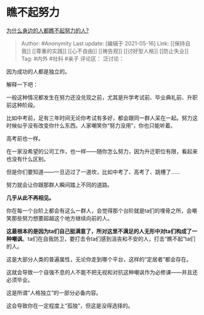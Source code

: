 # 瞧不起努力
[为什么身边的人都瞧不起努力的人?](https://www.zhihu.com/question/303725044/answer/1595102877)

> Author: #Anonymity
> Last update: [编辑于 2021-05-16]
> Link: [[保持自我]] [[尊重的实践]] [[心不自由]] [[祷告观]] [[讨好型人格]] [[防止失业]]
> Tag: #内外 #社科 #亲子
> 评论区：
> 泛讨论：

因为成功的人都是独立的。

解释一下吧：

一般这种情况都发生在努力还没兑现之前，尤其是升学考试前、毕业典礼前、升职前这种阶段。

比如中考前，足有三年时间无论你考试有多好，都会跟同一群人呆在一起。努力这时候似乎没有改变你什么东西。人家嘲笑你“努力没用”，你也只能听着。

高考前也一样。

在一家没希望的公司工作，也一样——随你怎么努力，因为升迁职位有限，看起来也没有什么区别。

但是你们要知道——一旦迈过了一道坎，比如中考了、高考了、跳槽了……

努力就会让你跟那群人瞬间踏上不同的道路。

**几乎从此不再相见。**

你在每一个台阶上都会有这么一群人，会觉得那个台阶就是ta们的埋骨之所，会嘲笑那些努力想要超越这个地方继续向前的人。

**这最根本的是因为ta们自己挺满意了，所对这里不满足的人无形中对ta们构成了一种嘲讽**。ta们在自我防卫，要打击令ta们感到沮丧和不安的人，打击“瞧不起”ta们的人。

这是大部分人类的普遍属性，无论你走到哪个平台，这样的“定居者”都会存在。

这就会导致一个自强不息的人不能不把无视和对抗这种嘲讽作为必修课——并且还必须毕业。

这是所谓“人格独立”的一部分必备内容。

这会导致你在一定程度上“孤独”，但这是没得选择的。
